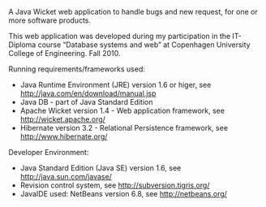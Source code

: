 A Java Wicket web application to handle bugs and new request, for one or more software products.

This web application was developed during my participation in the IT-Diploma course “Database systems and web” at Copenhagen University College of Engineering. Fall 2010.

Running requirements/frameworks used:
  * Java Runtime Environment (JRE) version 1.6 or higer, see http://java.com/en/download/manual.jsp
  * Java DB - part of Java Standard Edition
  * Apache Wicket version 1.4 - Web application framework, see http://wicket.apache.org/
  * Hibernate version 3.2 - Relational Persistence framework, see http://www.hibernate.org/


Developer Environment:
  * Java Standard Edition (Java SE) version 1.6, see http://java.sun.com/javase/
  * Revision control system, see http://subversion.tigris.org/
  * JavaIDE used: NetBeans version 6.8, see http://netbeans.org/